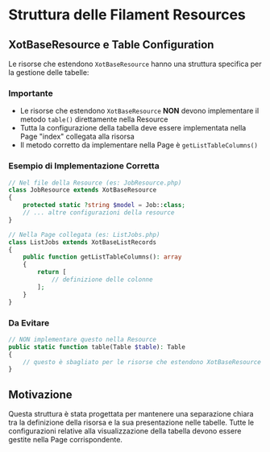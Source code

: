 # Struttura delle Filament Resources

## XotBaseResource e Table Configuration

Le risorse che estendono `XotBaseResource` hanno una struttura specifica per la gestione delle tabelle:

### Importante
- Le risorse che estendono `XotBaseResource` **NON** devono implementare il metodo `table()` direttamente nella Resource
- Tutta la configurazione della tabella deve essere implementata nella Page "index" collegata alla risorsa
- Il metodo corretto da implementare nella Page è `getListTableColumns()`

### Esempio di Implementazione Corretta

```php
// Nel file della Resource (es: JobResource.php)
class JobResource extends XotBaseResource
{
    protected static ?string $model = Job::class;
    // ... altre configurazioni della resource
}

// Nella Page collegata (es: ListJobs.php)
class ListJobs extends XotBaseListRecords
{
    public function getListTableColumns(): array
    {
        return [
            // definizione delle colonne
        ];
    }
}
```

### Da Evitare
```php
// NON implementare questo nella Resource
public static function table(Table $table): Table
{
    // questo è sbagliato per le risorse che estendono XotBaseResource
}
```

## Motivazione
Questa struttura è stata progettata per mantenere una separazione chiara tra la definizione della risorsa e la sua presentazione nelle tabelle. Tutte le configurazioni relative alla visualizzazione della tabella devono essere gestite nella Page corrispondente.
